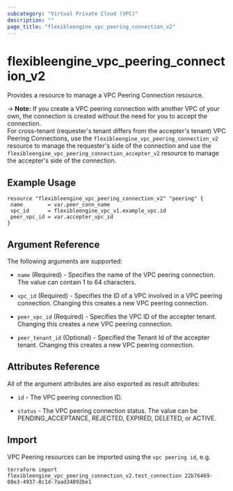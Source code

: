 ```yaml
---
subcategory: "Virtual Private Cloud (VPC)"
description: ""
page_title: "flexibleengine_vpc_peering_connection_v2"
---
```


# flexibleengine_vpc_peering_connection_v2

Provides a resource to manage a VPC Peering Connection resource.

-> **Note:** If you create a VPC peering connection with another VPC of your own, the connection is created without
  the need for you to accept the connection.  
  For cross-tenant (requester's tenant differs from the accepter's tenant) VPC Peering Connections,
  use the `flexibleengine_vpc_peering_connection_v2` resource to manage the requester's side of the connection and
  use the `flexibleengine_vpc_peering_connection_accepter_v2` resource to manage the accepter's side of the connection.

## Example Usage

 ```hcl
resource "flexibleengine_vpc_peering_connection_v2" "peering" {
  name        = var.peer_conn_name
  vpc_id      = flexibleengine_vpc_v1.example_vpc.id
  peer_vpc_id = var.accepter_vpc_id
}
 ```

## Argument Reference

The following arguments are supported:

* `name` (Required) - Specifies the name of the VPC peering connection. The value can contain 1 to 64 characters.

* `vpc_id` (Required) - Specifies the ID of a VPC involved in a VPC peering connection.
  Changing this creates a new VPC peering connection.

* `peer_vpc_id` (Required) - Specifies the VPC ID of the accepter tenant. Changing this creates a new VPC peering connection.

* `peer_tenant_id` (Optional) - Specified the Tenant Id of the accepter tenant. Changing this creates a new VPC peering connection.
  
## Attributes Reference

All of the argument attributes are also exported as
result attributes:

* `id` - The VPC peering connection ID.

* `status` - The VPC peering connection status. The value can be PENDING_ACCEPTANCE, REJECTED, EXPIRED, DELETED, or ACTIVE.

## Import

VPC Peering resources can be imported using the `vpc peering id`, e.g.

```shell
terraform import flexibleengine_vpc_peering_connection_v2.test_connection 22b76469-08e3-4937-8c1d-7aad34892be1
```
